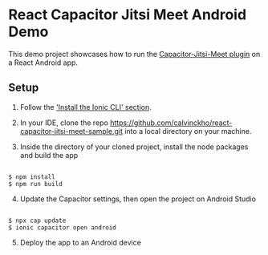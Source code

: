 # React Capacitor Jitsi Meet Android Demo

This demo project showcases how to run the [Capacitor-Jitsi-Meet plugin](github.com/calvinckho/capacitor-jitsi-meet) on a React Android app. 

## Setup

1. Follow the ['Install the Ionic CLI' section](ionicframework.com/docs/installation/cli).

2. In your IDE, clone the repo https://github.com/calvinckho/react-capacitor-jitsi-meet-sample.git into a local directory on your machine.

3. Inside the directory of your cloned project, install the node packages and build the app

```

$ npm install
$ npm run build

```

4. Update the Capacitor settings, then open the project on Android Studio

```

$ npx cap update
$ ionic capacitor open android

```

5. Deploy the app to an Android device
